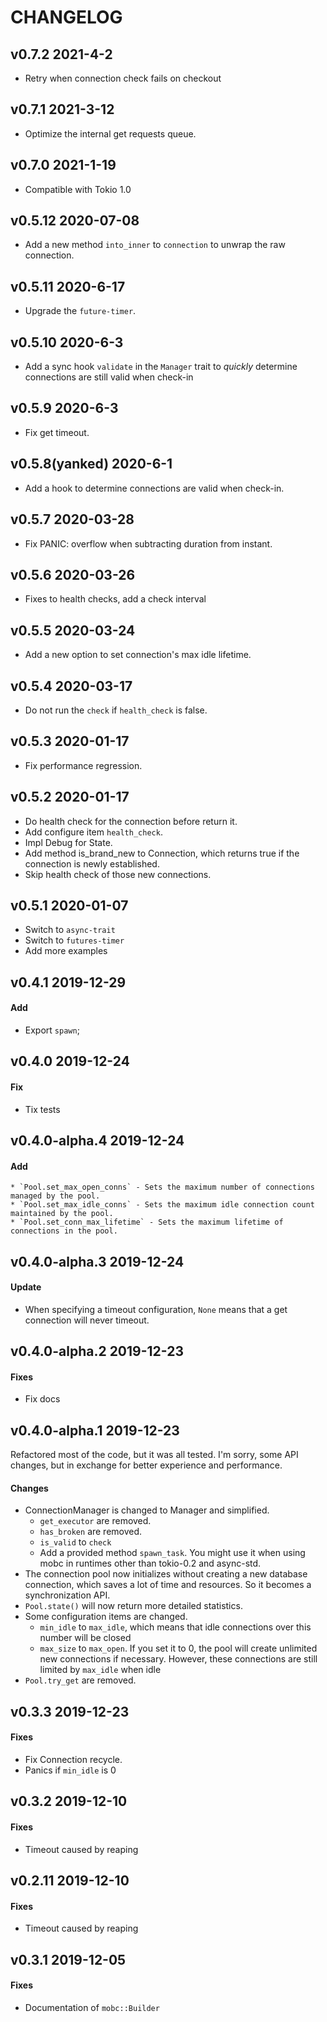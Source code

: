 
# CHANGELOG

## v0.7.2 2021-4-2

* Retry when connection check fails on checkout

## v0.7.1 2021-3-12

* Optimize the internal get requests queue.

## v0.7.0 2021-1-19
* Compatible with Tokio 1.0

## v0.5.12 2020-07-08
* Add a new method `into_inner` to `connection` to unwrap the raw connection.

## v0.5.11 2020-6-17

* Upgrade the `future-timer`.

## v0.5.10 2020-6-3

* Add a sync hook `validate` in the `Manager` trait to *quickly* determine connections are still valid when check-in

## v0.5.9 2020-6-3

* Fix get timeout.

## v0.5.8(yanked) 2020-6-1

* Add a hook to determine connections are valid when check-in.

## v0.5.7 2020-03-28

* Fix PANIC: overflow when subtracting duration from instant.

## v0.5.6 2020-03-26

*	Fixes to health checks, add a check interval

## v0.5.5 2020-03-24

* Add a new option to set connection's max idle lifetime.

## v0.5.4 2020-03-17

* Do not run the `check` if `health_check` is false.

## v0.5.3 2020-01-17

* Fix performance regression.


## v0.5.2 2020-01-17
* Do health check for the connection before return it.
* Add configure item `health_check`.
* Impl Debug for State.
* Add method is_brand_new to Connection, which returns true if the connection is newly established.
* Skip health check of those new connections.

## v0.5.1 2020-01-07
* Switch to `async-trait`
* Switch to `futures-timer`
* Add more examples

## v0.4.1 2019-12-29

#### Add
* Export `spawn`;

## v0.4.0 2019-12-24

#### Fix
* Tix tests

## v0.4.0-alpha.4 2019-12-24

#### Add
    * `Pool.set_max_open_conns` - Sets the maximum number of connections managed by the pool.
    * `Pool.set_max_idle_conns` - Sets the maximum idle connection count maintained by the pool.
    * `Pool.set_conn_max_lifetime` - Sets the maximum lifetime of connections in the pool.


## v0.4.0-alpha.3 2019-12-24

#### Update
* When specifying a timeout configuration, `None` means that a get connection will never timeout.

## v0.4.0-alpha.2 2019-12-23

#### Fixes
* Fix docs

## v0.4.0-alpha.1 2019-12-23

Refactored most of the code, but it was all tested. I'm sorry, some API changes, but in exchange for better experience and performance.

#### Changes
* ConnectionManager is changed to Manager and simplified.
  * `get_executor` are removed.
  * `has_broken` are removed.
  * `is_valid` to `check`
  * Add a provided method `spawn_task`. You might use it when using mobc in runtimes other than tokio-0.2 and async-std.
* The connection pool now initializes without creating a new database connection, which saves a lot of time and resources. So it becomes a synchronization API.
* `Pool.state()` will now return more detailed statistics.
* Some configuration items are changed.
  * `min_idle` to `max_idle`, which means that idle connections over this number will be closed
  * `max_size` to `max_open`. If you set it to 0, the pool will create unlimited new connections if necessary. However, these connections are still limited by `max_idle` when idle
* `Pool.try_get` are removed.


## v0.3.3 2019-12-23

#### Fixes

* Fix Connection recycle.
* Panics if `min_idle` is 0

## v0.3.2 2019-12-10

#### Fixes

* Timeout caused by reaping

## v0.2.11 2019-12-10

#### Fixes

* Timeout caused by reaping

## v0.3.1 2019-12-05

#### Fixes
    
* Documentation of `mobc::Builder`
